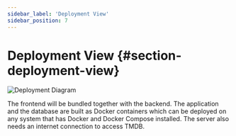 ```yaml
---
sidebar_label: 'Deployment View'
sidebar_position: 7
---
```

# Deployment View {#section-deployment-view}

![Deployment Diagram](/arc42/Deployment.png)

The frontend will be bundled together with the backend. The application and the database are built as Docker containers which can be deployed on any system that has Docker and Docker Compose installed. The server also needs an internet connection to access TMDB.
